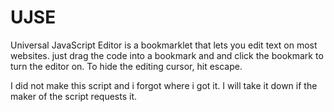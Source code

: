 # UJSE
Universal JavaScript Editor is a bookmarklet that lets you edit text on most websites. just drag the code into a bookmark and and click the bookmark to turn the editor on. To hide the editing cursor, hit escape.

I did not make this script and i forgot where i got it. I will take it down if the maker of the script requests it.
